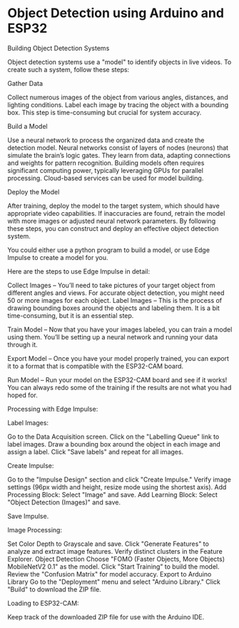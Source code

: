 # Object Detection using Arduino and ESP32

Building Object Detection Systems

Object detection systems use a "model" to identify objects in live videos. To create such a system, follow these steps:

Gather Data

Collect numerous images of the object from various angles, distances, and lighting conditions.
Label each image by tracing the object with a bounding box.
This step is time-consuming but crucial for system accuracy.


Build a Model

Use a neural network to process the organized data and create the detection model.
Neural networks consist of layers of nodes (neurons) that simulate the brain’s logic gates.
They learn from data, adapting connections and weights for pattern recognition.
Building models often requires significant computing power, typically leveraging GPUs for parallel processing.
Cloud-based services can be used for model building.


Deploy the Model

After training, deploy the model to the target system, which should have appropriate video capabilities.
If inaccuracies are found, retrain the model with more images or adjusted neural network parameters.
By following these steps, you can construct and deploy an effective object detection system.



You could either use a python program to build a model, or use Edge Impulse to create a model for you.


Here are the steps to use Edge Impulse in detail:

Collect Images – You’ll need to take pictures of your target object from different angles and views. For accurate object detection, you might need 50 or more images for each object.
Label Images – This is the process of drawing bounding boxes around the objects and labeling them. It is a bit time-consuming, but it is an essential step. 

Train Model – Now that you have your images labeled, you can train a model using them. You’ll be setting up a neural network and running your data through it.

Export Model – Once you have your model properly trained, you can export it to a format that is compatible with the ESP32-CAM board.

Run Model – Run your model on the ESP32-CAM board and see if it works! You can always redo some of the training if the results are not what you had hoped for.


Processing with Edge Impulse:

Label Images:

Go to the Data Acquisition screen.
Click on the "Labelling Queue" link to label images.
Draw a bounding box around the object in each image and assign a label.
Click "Save labels" and repeat for all images.

Create Impulse:

Go to the "Impulse Design" section and click "Create Impulse."
Verify image settings (96px width and height, resize mode using the shortest axis).
Add Processing Block: Select "Image" and save.
Add Learning Block: Select "Object Detection (Images)" and save.

Save Impulse.

Image Processing:

Set Color Depth to Grayscale and save.
Click "Generate Features" to analyze and extract image features.
Verify distinct clusters in the Feature Explorer.
Object Detection
Choose "FOMO (Faster Objects, More Objects) MobileNetV2 0.1" as the model.
Click "Start Training" to build the model.
Review the "Confusion Matrix" for model accuracy.
Export to Arduino Library
Go to the "Deployment" menu and select "Arduino Library."
Click "Build" to download the ZIP file.

Loading to ESP32-CAM:

Keep track of the downloaded ZIP file for use with the Arduino IDE.
